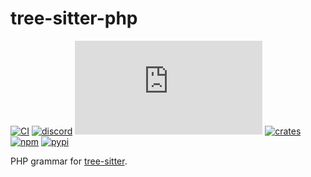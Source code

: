 # tree-sitter-php

[![CI][ci]](https://github.com/tree-sitter/tree-sitter-php/actions/workflows/ci.yml)
[![discord][discord]](https://discord.gg/w7nTvsVJhm)
[![matrix][matrix]](https://matrix.to/#/#tree-sitter-chat:matrix.org)
[![crates][crates]](https://crates.io/crates/tree-sitter-php)
[![npm][npm]](https://www.npmjs.com/package/tree-sitter-php)
[![pypi][pypi]](https://pypi.org/project/tree-sitter-php)

PHP grammar for [tree-sitter](https://github.com/tree-sitter/tree-sitter).

[ci]: https://img.shields.io/github/actions/workflow/status/tree-sitter/tree-sitter-php/ci.yml?logo=github&label=CI
[discord]: https://img.shields.io/discord/1063097320771698699?logo=discord&label=discord
[matrix]: https://img.shields.io/matrix/tree-sitter-chat%3Amatrix.org?logo=matrix&label=matrix
[npm]: https://img.shields.io/npm/v/tree-sitter-php?logo=npm
[crates]: https://img.shields.io/crates/v/tree-sitter-php?logo=rust
[pypi]: https://img.shields.io/pypi/v/tree-sitter-php?logo=pypi&logoColor=ffd242
